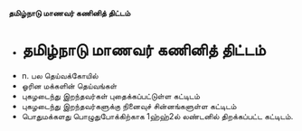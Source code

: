 **தமிழ்நாடு மாணவர் கணினித் திட்டம்**
- # தமிழ்நாடு மாணவர் கணினித் திட்டம்
- n. பல தெய்வக்கோயில்
- ஓரின மக்களின் தெய்வங்கள்
- புகழடைந்து இறந்தவர்கள் புதைக்கப்பட்டுள்ள கட்டிடம்
- புகழடைந்து இறந்தவர்களுக்கு நினைவுச் சின்னங்களுள்ள கட்டிடம்
- பொதுமக்களது பொழுதுபோக்கிற்காக 1ஹ்ஹ்2ல் லண்டனில் திறக்கப்பட்ட கட்டிடம்.

